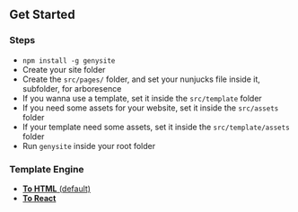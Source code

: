 ## Get Started

### Steps 

  * `npm install -g genysite`
  * Create your site folder
  * Create the `src/pages/` folder, and set your nunjucks file inside it, subfolder, for arboresence
  * If you wanna use a template, set it inside the `src/template` folder
  * If you need some assets for your website, set it inside the `src/assets` folder
  * If your template need some assets, set it inside the `src/template/assets` folder
  * Run `genysite` inside your root folder

### Template Engine

* [**To HTML** (default)](/templating/htmlEngine)
* [**To React**](/templating/reactEngine)
